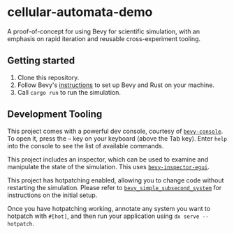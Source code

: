 # cellular-automata-demo

A proof-of-concept for using Bevy for scientific simulation, with an emphasis on rapid iteration and reusable cross-experiment tooling.

## Getting started

1. Clone this repository.
2. Follow Bevy's [instructions](https://bevyengine.org/learn/) to set up Bevy and Rust on your machine.
3. Call `cargo run` to run the simulation.

## Development Tooling

This project comes with a powerful dev console, courtesy of [`bevy-console`](https://github.com/RichoDemus/bevy-console). To open it, press the `~` key on your keyboard (above the Tab key).
Enter `help` into the console to see the list of available commands.

This project includes an inspector, which can be used to examine and manipulate the state of the simulation.
This uses [`bevy-inspector-egui`](https://github.com/jakobhellermann/bevy-inspector-egui).

This project has hotpatching enabled, allowing you to change code without restarting the simulation.
Please refer to [`bevy_simple_subsecond_system`](https://github.com/TheBevyFlock/bevy_simple_subsecond_system) for instructions on the initial setup.

Once you have hotpatching working, annotate any system you want to hotpatch with `#[hot]`, and then run your application using `dx serve --hotpatch`.
